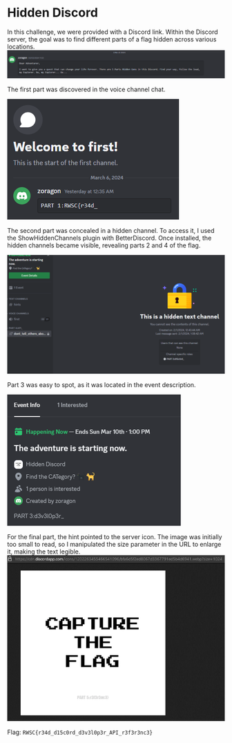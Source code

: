 
# Hidden Discord

In this challenge, we were provided with a Discord link. Within the Discord server, the goal was to find different parts of a flag hidden across various locations.
![image](https://github.com/ReikuzoSennin/CTF-Writeups/blob/main/assets/discord1.png)

The first part was discovered in the voice channel chat.


![image](https://github.com/ReikuzoSennin/CTF-Writeups/blob/main/assets/discord2.PNG)

The second part was concealed in a hidden channel. To access it, I used the ShowHiddenChannels plugin with BetterDiscord. Once installed, the hidden channels became visible, revealing parts 2 and 4 of the flag.

![image](https://github.com/ReikuzoSennin/CTF-Writeups/blob/main/assets/discord3.PNG)

Part 3 was easy to spot, as it was located in the event description.


![image](https://github.com/ReikuzoSennin/CTF-Writeups/blob/main/assets/discord4.PNG)

For the final part, the hint pointed to the server icon. The image was initially too small to read, so I manipulated the size parameter in the URL to enlarge it, making the text legible.
![image](https://github.com/ReikuzoSennin/CTF-Writeups/blob/main/assets/discord5.PNG)

Flag: 
```RWSC{r34d_d15c0rd_d3v3l0p3r_API_r3f3r3nc3}```
